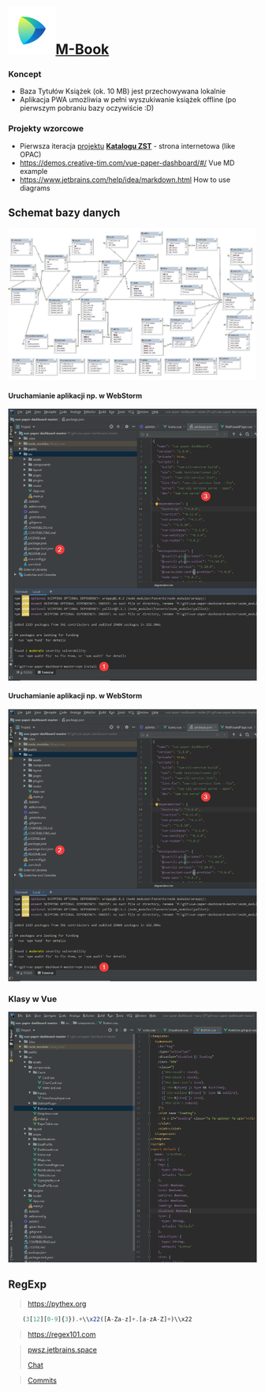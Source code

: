 
#  <a href="https://pwsz.jetbrains.space/p/nos/review">![Space_Icon](./docs/space_icon.svg)</a>[M-Book](https://github.com/Mario62/RWD_TS/projects/1)

### Koncept
* Baza Tytułów Książek (ok. 10 MB) jest przechowywana lokalnie 
* Aplikacja PWA umożliwia w pełni wyszukiwanie książek offline (po pierwszym pobraniu bazy oczywiście :D)

### Projekty wzorcowe 

* Pierwsza iteracja [projektu](https://github.com/informacja/szukaj) [**Katalogu ZST**](https://katalog.zst-tarnow.pl) - strona internetowa (like OPAC)
* https://demos.creative-tim.com/vue-paper-dashboard/#/ Vue MD example
* https://www.jetbrains.com/help/idea/markdown.html How to use diagrams

## Schemat bazy danych
![vue_crate_app](./docs/All.png)


#### Uruchamianie aplikacji np. w WebStorm
![vue_crate_app](./docs/inteli.png)


#### Uruchamianie aplikacji np. w WebStorm
![vue_crate_app_nice](./docs/inteli.png) 
 
### Klasy w Vue 
![Klasy](./docs/class.png)

## RegExp

> https://pythex.org


```ts
    (3[12][0-9]{3}).+\\x22([A-Za-z]+.[a-zA-Z]+)\\x22
```
> https://regex101.com

> [pwsz.jetbrains.space](https://pwsz.jetbrains.space)
> 
> [Chat](https://pwsz.jetbrains.space/im/group/1Bdbrz1w1iEc)

> [Commits](https://pwsz.jetbrains.space/p/nos/code/vuePWA/commits)

